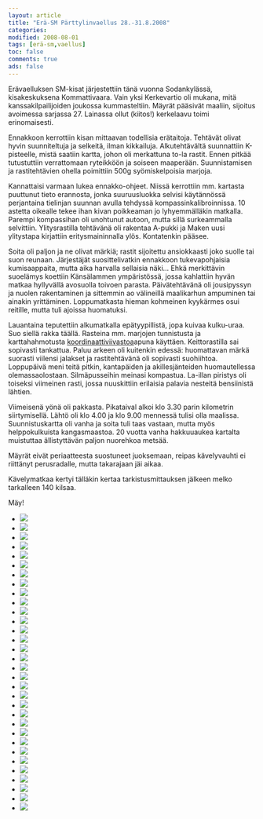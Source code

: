 ```yaml
--- 
layout: article 
title: "Erä-SM Pärttylinvaellus 28.-31.8.2008" 
categories: 
modified: 2008-08-01 
tags: [erä-sm,vaellus]
toc: false 
comments: true 
ads: false 
--- 
```


Erävaelluksen SM-kisat järjestettiin tänä vuonna Sodankylässä,
kisakeskuksena Kommattivaara. Vain yksi Kerkevartio oli mukana, mitä
kanssakilpailijoiden joukossa kummasteltiin. Mäyrät pääsivät maaliin,
sijoitus avoimessa sarjassa 27. Lainassa ollut (kiitos!) kerkelaavu
toimi erinomaisesti.

Ennakkoon kerrottiin kisan mittaavan todellisia erätaitoja. Tehtävät
olivat hyvin suunniteltuja ja selkeitä, ilman kikkailuja. Alkutehtävältä
suunnattiin K-pisteelle, mistä saatiin kartta, johon oli merkattuna
to-la rastit. Ennen pitkää tutustuttiin verrattomaan ryteikköön ja
soiseen maaperään. Suunnistamisen ja rastitehtävien ohella poimittiin
500g syömiskelpoisia marjoja.

Kannattaisi varmaan lukea ennakko-ohjeet. Niissä kerrottiin mm. kartasta
puuttunut tieto erannosta, jonka suuruusluokka selvisi käytännössä
perjantaina tielinjan suunnan avulla tehdyssä kompassinkalibroinnissa.
10 astetta oikealle tekee ihan kivan poikkeaman jo lyhyemmälläkin
matkalla. Parempi kompassihan oli unohtunut autoon, mutta sillä
surkeammalla selvittiin. Ylitysrastilla tehtävänä oli rakentaa A-pukki
ja Maken uusi ylitystapa kirjattiin eritysmaininnalla ylös. Kontatenkin
pääsee.

Soita oli paljon ja ne olivat märkiä; rastit sijoitettu ansiokkaasti
joko suolle tai suon reunaan. Järjestäjät suosittelivatkin ennakkoon
tukevapohjaisia kumisaappaita, mutta aika harvalla sellaisia näki...
Ehkä merkittävin suoelämys koettiin Känsälammen ympäristössä, jossa
kahlattiin hyvän matkaa hyllyvällä avosuolla toivoen parasta.
Päivätehtävänä oli jousipyssyn ja nuolen rakentaminen ja sittemmin ao
välineillä maalikarhun ampuminen tai ainakin yrittäminen. Loppumatkasta
hieman kohmeinen kyykärmes osui reitille, mutta tuli ajoissa huomatuksi.

Lauantaina teputettiin alkumatkalla epätyypillistä, jopa kuivaa
kulku-uraa. Suo siellä rakka täällä. Rasteina mm. marjojen tunnistusta
ja karttahahmotusta
[koordinaattiviivastoa](http://www.oh2kku.ham.fi/misc/koordinaattilevy/koordinaattilevy-20000-50000-6.pdf)apuna
käyttäen. Keittorastilla sai sopivasti tankattua. Paluu arkeen oli
kuitenkin edessä: huomattavan märkä suorasti viilensi jalakset ja
rastitehtävänä oli sopivasti suohiihtoa. Loppupäivä meni teitä pitkin,
kantapäiden ja akillesjänteiden huomautellessa olemassaolostaan.
Silmäpusseihin meinasi kompastua. La-illan piristys oli toiseksi
viimeinen rasti, jossa nuuskittiin erilaisia palavia nesteitä
bensiinistä lähtien.

Viimeisenä yönä oli pakkasta. Pikataival alkoi klo 3.30 parin kilometrin
siirtymisellä. Lähtö oli klo 4.00 ja klo 9.00 mennessä tulisi olla
maalissa. Suunnistuskartta oli vanha ja soita tuli taas vastaan, mutta
myös helppokulkuista kangasmaastoa. 20 vuotta vanha hakkuuaukea kartalta
muistuttaa ällistyttävän paljon nuorehkoa metsää.

Mäyrät eivät periaatteesta suostuneet juoksemaan, reipas kävelyvauhti ei
riittänyt perusradalle, mutta takarajaan jäi aikaa.

Kävelymatkaa kertyi tälläkin kertaa tarkistusmittauksen jälkeen melko
tarkalleen 140 kilsaa.

Mäy!

<div class="image-gallery">

-   [![](/Media/Default/ImageGalleries/era-sm-2008/Thumbnails/P01.jpg)](/Media/Default/ImageGalleries/era-sm-2008/P01.jpg)
-   [![](/Media/Default/ImageGalleries/era-sm-2008/Thumbnails/P02.jpg)](/Media/Default/ImageGalleries/era-sm-2008/P02.jpg)
-   [![](/Media/Default/ImageGalleries/era-sm-2008/Thumbnails/P03.jpg)](/Media/Default/ImageGalleries/era-sm-2008/P03.jpg)
-   [![](/Media/Default/ImageGalleries/era-sm-2008/Thumbnails/P04.jpg)](/Media/Default/ImageGalleries/era-sm-2008/P04.jpg)
-   [![](/Media/Default/ImageGalleries/era-sm-2008/Thumbnails/P05.jpg)](/Media/Default/ImageGalleries/era-sm-2008/P05.jpg)
-   [![](/Media/Default/ImageGalleries/era-sm-2008/Thumbnails/P06.jpg)](/Media/Default/ImageGalleries/era-sm-2008/P06.jpg)
-   [![](/Media/Default/ImageGalleries/era-sm-2008/Thumbnails/P07.jpg)](/Media/Default/ImageGalleries/era-sm-2008/P07.jpg)
-   [![](/Media/Default/ImageGalleries/era-sm-2008/Thumbnails/P08.jpg)](/Media/Default/ImageGalleries/era-sm-2008/P08.jpg)
-   [![](/Media/Default/ImageGalleries/era-sm-2008/Thumbnails/P09.jpg)](/Media/Default/ImageGalleries/era-sm-2008/P09.jpg)
-   [![](/Media/Default/ImageGalleries/era-sm-2008/Thumbnails/P10.jpg)](/Media/Default/ImageGalleries/era-sm-2008/P10.jpg)
-   [![](/Media/Default/ImageGalleries/era-sm-2008/Thumbnails/P11.jpg)](/Media/Default/ImageGalleries/era-sm-2008/P11.jpg)
-   [![](/Media/Default/ImageGalleries/era-sm-2008/Thumbnails/P12.jpg)](/Media/Default/ImageGalleries/era-sm-2008/P12.jpg)
-   [![](/Media/Default/ImageGalleries/era-sm-2008/Thumbnails/P13.jpg)](/Media/Default/ImageGalleries/era-sm-2008/P13.jpg)
-   [![](/Media/Default/ImageGalleries/era-sm-2008/Thumbnails/P14.jpg)](/Media/Default/ImageGalleries/era-sm-2008/P14.jpg)
-   [![](/Media/Default/ImageGalleries/era-sm-2008/Thumbnails/P15.jpg)](/Media/Default/ImageGalleries/era-sm-2008/P15.jpg)
-   [![](/Media/Default/ImageGalleries/era-sm-2008/Thumbnails/P16.jpg)](/Media/Default/ImageGalleries/era-sm-2008/P16.jpg)
-   [![](/Media/Default/ImageGalleries/era-sm-2008/Thumbnails/P17.jpg)](/Media/Default/ImageGalleries/era-sm-2008/P17.jpg)
-   [![](/Media/Default/ImageGalleries/era-sm-2008/Thumbnails/P18.jpg)](/Media/Default/ImageGalleries/era-sm-2008/P18.jpg)
-   [![](/Media/Default/ImageGalleries/era-sm-2008/Thumbnails/P19.jpg)](/Media/Default/ImageGalleries/era-sm-2008/P19.jpg)
-   [![](/Media/Default/ImageGalleries/era-sm-2008/Thumbnails/P20.jpg)](/Media/Default/ImageGalleries/era-sm-2008/P20.jpg)
-   [![](/Media/Default/ImageGalleries/era-sm-2008/Thumbnails/P21.jpg)](/Media/Default/ImageGalleries/era-sm-2008/P21.jpg)
-   [![](/Media/Default/ImageGalleries/era-sm-2008/Thumbnails/P22.jpg)](/Media/Default/ImageGalleries/era-sm-2008/P22.jpg)
-   [![](/Media/Default/ImageGalleries/era-sm-2008/Thumbnails/P23.jpg)](/Media/Default/ImageGalleries/era-sm-2008/P23.jpg)
-   [![](/Media/Default/ImageGalleries/era-sm-2008/Thumbnails/P24.jpg)](/Media/Default/ImageGalleries/era-sm-2008/P24.jpg)
-   [![](/Media/Default/ImageGalleries/era-sm-2008/Thumbnails/P25.jpg)](/Media/Default/ImageGalleries/era-sm-2008/P25.jpg)
-   [![](/Media/Default/ImageGalleries/era-sm-2008/Thumbnails/P26.jpg)](/Media/Default/ImageGalleries/era-sm-2008/P26.jpg)
-   [![](/Media/Default/ImageGalleries/era-sm-2008/Thumbnails/P27.jpg)](/Media/Default/ImageGalleries/era-sm-2008/P27.jpg)
-   [![](/Media/Default/ImageGalleries/era-sm-2008/Thumbnails/P28.jpg)](/Media/Default/ImageGalleries/era-sm-2008/P28.jpg)
-   [![](/Media/Default/ImageGalleries/era-sm-2008/Thumbnails/P29.jpg)](/Media/Default/ImageGalleries/era-sm-2008/P29.jpg)
-   [![](/Media/Default/ImageGalleries/era-sm-2008/Thumbnails/P30.jpg)](/Media/Default/ImageGalleries/era-sm-2008/P30.jpg)
-   [![](/Media/Default/ImageGalleries/era-sm-2008/Thumbnails/P31.jpg)](/Media/Default/ImageGalleries/era-sm-2008/P31.jpg)
-   [![](/Media/Default/ImageGalleries/era-sm-2008/Thumbnails/P32.jpg)](/Media/Default/ImageGalleries/era-sm-2008/P32.jpg)

</div>
